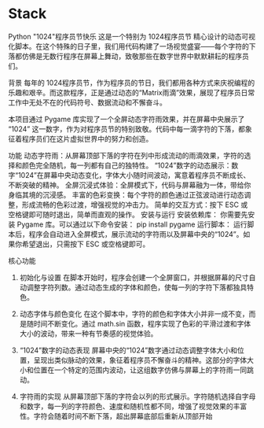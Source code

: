 # Stack
Python
"1024"程序员节快乐
这是一个特别为 1024程序员节 精心设计的动态可视化脚本。在这个特殊的日子里，我们用代码构建了一场视觉盛宴——每个字符的下落都仿佛是无数行程序在屏幕上舞动，致敬那些在数字世界中默默耕耘的程序员们。

背景
每年的 1024程序员节，作为程序员的节日，我们都用各种方式来庆祝编程的乐趣和艰辛。而这款程序，正是通过动态的“Matrix雨滴”效果，展现了程序员日常工作中无处不在的代码符号、数据流动和不懈奋斗。

本项目通过 Pygame 库实现了一个全屏动态字符雨效果，并在屏幕中央展示了 “1024” 这一数字，作为对程序员节的特别致敬。代码中每一滴字符的下落，都象征着程序员们在这片虚拟世界中的努力和创造。

功能
动态字符雨：从屏幕顶部下落的字符在列中形成流动的雨滴效果，字符的选择和颜色完全随机，每一列都有自己的独特性。
“1024”数字的动态展示：数字“1024”在屏幕中央动态变化，字体大小随时间波动，寓意着程序员不断成长、不断突破的精神。
全屏沉浸式体验：全屏模式下，代码与屏幕融为一体，带给你身临其境的沉浸感。
丰富的色彩变换：每个字符的颜色通过正弦波动进行动态调整，形成流畅的色彩过渡，增强视觉的冲击力。
简单的交互方式：按下 ESC 或 空格键即可随时退出，简单而直观的操作。
安装与运行
安装依赖库： 你需要先安装 Pygame 库。可以通过以下命令安装：
pip install pygame
运行脚本： 运行脚本后，程序会自动进入全屏模式，展示流动的字符雨以及屏幕中央的“1024”。如果你希望退出，只需按下 ESC 或空格键即可。

核心功能
1. 初始化与设置
在脚本开始时，程序会创建一个全屏窗口，并根据屏幕的尺寸自动调整字符列数。通过动态生成的字体和颜色，使每一列的字符下落都独具特色。

2. 动态字体与颜色变化
在这个脚本中，字符的颜色和字体大小并非一成不变，而是随时间不断变化。通过 math.sin 函数，程序实现了色彩的平滑过渡和字体大小的波动，带来一种有节奏感的视觉体验。

3. “1024”数字的动态表现
屏幕中央的“1024”数字通过动态调整字体大小和位置，呈现出类似脉动的效果，象征着程序员不懈奋斗的精神。这部分的字体大小和位置在一个特定的范围内波动，让这组数字仿佛与屏幕上的字符雨一同跳动。

4. 字符雨的实现
从屏幕顶部下落的字符会以列的形式展示。字符随机选择自字母和数字，每一列的字符颜色、速度和随机性都不同，增强了视觉效果的丰富性。字符会随着时间不断下落，超出屏幕底部后重新从顶部开始
